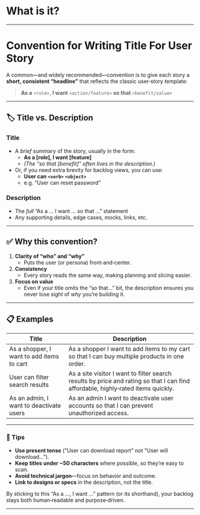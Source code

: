 # What is it?
---
# Convention for Writing Title For User Story

A common—and widely recommended—convention is to give each story a **short, consistent “headline”** that reflects the classic user‑story template:

> **As a** `<role>`, **I want** `<action/feature>` **so that** `<benefit/value>`
---
## 🏷️ Title vs. Description

### Title
- A _brief_ summary of the story, usually in the form:
	- **As a [role], I want [feature]**
	- _(The “so that [benefit]” often lives in the description.)_
- Or, if you need extra brevity for backlog views, you can use:
	- **User can `<verb>` `<object>`**
	- e.g. “User can reset password”
### Description
- The _full_ “As a … I want … so that …” statement
- Any supporting details, edge cases, mocks, links, etc.
---
## ✅ Why this convention?

1. **Clarity of “who” and “why”**
    - Puts the user (or persona) front‑and‑center.
2. **Consistency**
    - Every story reads the same way, making planning and slicing easier.
3. **Focus on value**
    - Even if your title omits the “so that…” bit, the description ensures you never lose sight of _why_ you’re building it.
---
## 📋 Examples

|Title|Description|
|---|---|
|As a shopper, I want to add items to cart|As a shopper I want to add items to my cart so that I can buy multiple products in one order.|
|User can filter search results|As a site visitor I want to filter search results by price and rating so that I can find affordable, highly‑rated items quickly.|
|As an admin, I want to deactivate users|As an admin I want to deactivate user accounts so that I can prevent unauthorized access.|

---
### 🔑 Tips

- **Use present tense** ("User can download report" not "User will download…").
- **Keep titles under ~50 characters** where possible, so they’re easy to scan.
- **Avoid technical jargon**—focus on behavior and outcome.
- **Link to designs or specs** in the description, not the title.

By sticking to this “As a …, I want …” pattern (or its shorthand), your backlog stays both human‑readable and purpose‑driven.

---